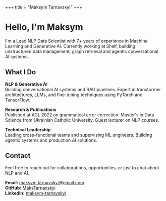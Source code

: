 +++
title = "Maksym Tarnavskyi"
+++

# Hello, I'm Maksym

I'm a Lead NLP Data Scientist with 7+ years of experience in Machine Learning and Generative AI. Currently working at Shelf, building unstructured data management, graph retrieval and agentic conversational AI systems.

## What I Do

**NLP & Generative AI**  
Building conversational AI systems and RAG pipelines. Expert in transformer architectures, LLMs, and fine-tuning techniques using PyTorch and TensorFlow.

**Research & Publications**  
Published at ACL 2022 on grammatical error correction. Master's in Data Science from Ukrainian Catholic University. Guest lecturer on NLP courses.

**Technical Leadership**  
Leading cross-functional teams and supervising ML engineers. Building agentic systems and production AI solutions.

## Contact

Feel free to reach out for collaborations, opportunities, or just to chat about NLP and AI.

**Email:** [maksym.tarnavskyi@gmail.com](mailto:maksym.tarnavskyi@gmail.com)  
**GitHub:** [MaksTarnavskyi](https://github.com/MaksTarnavskyi)  
**LinkedIn:** [maksym-tarnavskyi](https://linkedin.com/in/maksym-tarnavskyi)
